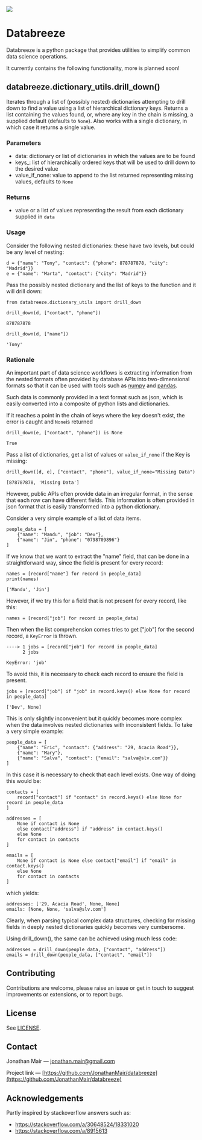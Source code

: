 

![](https://repository-images.githubusercontent.com/700308734/49af767a-9db4-4336-bb64-76d6afc16319)

# Databreeze

Databreeze is a python package that provides utilities to simplify common data science operations.

It currently contains the following functionality, more is planned soon!

## databreeze.dictionary_utils.drill_down()

Iterates through a list of (possibly nested) dictionaries attempting to drill down to find a value using a list of hierarchical dictionary keys. Returns a list containing the values found, or, where any key in the chain is missing, a supplied default (defaults to `None`). Also works with a single dictionary, in which case it returns a single value.

### Parameters

- data: dictionary or list of dictionaries in which the values are to be found
- keys_: list of hierarchically ordered keys that will be used to drill down to the desired value
- value_if_none: value to append to the list returned representing missing values, defaults to `None`

### Returns
 
- value or a list of values representing the result from each dictionary supplied in `data`


### Usage

Consider the following nested dictionaries: these have two levels, but could be any level of nesting:

```
d = {"name": "Tony", "contact": {"phone": 878787878, "city": "Madrid"}}
e = {"name": "Marta", "contact": {"city": "Madrid"}}
```

Pass the possibly nested dictionary and the list of keys to the function and it will drill down:

```
from databreeze.dictionary_utils import drill_down

drill_down(d, ["contact", "phone"])
```
```
878787878
```

```
drill_down(d, ["name"])
```
```
'Tony'
```

### Rationale

An important part of data science workflows is extracting information from the nested formats often provided by database APIs into two-dimensional formats so that it can be used with tools such as [numpy](https://github.com/numpy/numpy) and [pandas](https://github.com/pandas-dev/pandas). 

Such data is commonly provided in a text format such as json, which is easily converted into a composite of python lists and dictionaries. 

If it reaches a point in the chain of keys where the key doesn't exist, the error is caught and
`None`is returned

```
drill_down(e, ["contact", "phone"]) is None
```
```
True
```

Pass a list of dictionaries, get a list of values or `value_if_none` if the Key is missing:

```
drill_down([d, e], ["contact", "phone"], value_if_none="Missing Data")
```
```
[878787878, 'Missing Data']
```



However, public APIs often provide data in an irregular format, in the sense that each row can have different fields. This information is often provided in json format that is easily transformed into a python dictionary.  

Consider a very simple example of a list of data items. 

```
people_data = [
    {"name": "Mandu", "job": "Dev"}, 
    {"name": "Jin", "phone": "0798709896"}
]
```

If we know that we want to extract the "name" field, that can be done in a straightforward way, since the field is present for every record: 

```
names = [record["name"] for record in people_data]
print(names)
```


```
['Mandu', 'Jin']
```



However, if we try this for a field that is not present for every record, like this: 


```
names = [record["job"] for record in people_data]
```
Then when the list comprehension comes tries to get ["job"] for the second record, a `KeyError` is thrown. 

```
----> 1 jobs = [record["job"] for record in people_data]
      2 jobs

KeyError: 'job'
```

To avoid this, it is necessary to check each record to ensure the field is present. 

``` 
jobs = [record["job"] if "job" in record.keys() else None for record in people_data]
```

``` 
['Dev', None]
``` 

This is only slightly inconvenient but it quickly becomes more complex when the data involves nested dictionaries with inconsistent fields. To take a very simple example: 

``` 
people_data = [
    {"name": "Eric", "contact": {"address": "29, Acacia Road"}},
    {"name": "Mary"},
    {"name": "Salva", "contact": {"email": "salva@slv.com"}}
]
``` 
In this case it is necessary to check that each level exists. One way of doing this would be: 

``` 
contacts = [
    record["contact"] if "contact" in record.keys() else None for record in people_data
]

addresses = [
    None if contact is None 
    else contact["address"] if "address" in contact.keys() 
    else None 
    for contact in contacts
]

emails = [
    None if contact is None else contact["email"] if "email" in contact.keys() 
    else None 
    for contact in contacts
]
``` 
which yields: 
``` 
addresses: ['29, Acacia Road', None, None]
emails: [None, None, 'salva@slv.com']
``` 
Clearly, when parsing typical complex data structures, checking for missing fields in deeply nested dictionaries quickly becomes very cumbersome.  

Using drill_down(), the same can be achieved using much less code:

``` 
addresses = drill_down(people_data, ["contact", "address"])
emails = drill_down(people_data, ["contact", "email"])
``` 

## Contributing

Contributions are welcome, please raise an issue or get in touch to suggest improvements or extensions, or to report bugs. 

## License

See [LICENSE](https://github.com/JonathanMair/databreeze/blob/main/LICENSE).

## Contact

Jonathan Mair — jonathan.mair@gmail.com

Project link — [https://github.com/JonathanMair/databreeze](https://github.com/JonathanMair/databreeze)

## Acknowledgements

Partly inspired by stackoverflow answers such as: 

- https://stackoverflow.com/a/30648524/18331020
- https://stackoverflow.com/a/8915613


